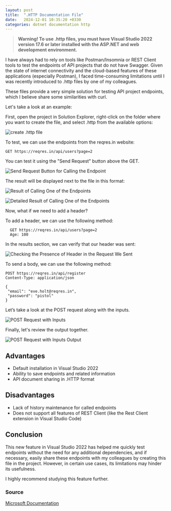 ```yaml
---
layout: post
title:  ".HTTP Documentation File"
date:   2024-12-01 10:35:20 +0330
categories: dotnet documentation http
---
```


> **Warning! To use .http files, you must have Visual Studio 2022 version 17.6 or later installed with the ASP.NET and web development environment.**

I have always had to rely on tools like Postman/Insomnia or REST Client tools to test the endpoints of API projects that do not have Swagger. Given the state of internet connectivity and the cloud-based features of these applications (especially Postman), I faced time-consuming limitations until I was recently introduced to .http files by one of my colleagues.

These files provide a very simple solution for testing API project endpoints, which I believe share some similarities with curl.

Let's take a look at an example:

First, open the project in Solution Explorer, right-click on the folder where you want to create the file, and select .http from the available options:

![create .http file](https://alirzasahb.github.io/assets/images/thoughts/2024-12-01-dotnet-http-documentation-file/baqxskqlen5g.webp)

To test, we can use the endpoints from the reqres.in website:

 
 `GET https://reqres.in/api/users?page=2`

You can test it using the "Send Request" button above the GET.

![Send Request Button for Calling the Endpoint](https://alirzasahb.github.io/assets/images/thoughts/2024-12-01-dotnet-http-documentation-file/onevrv8uspqx.webp)

The result will be displayed next to the file in this format:

![Result of Calling One of the Endpoints
](https://alirzasahb.github.io/assets/images/thoughts/2024-12-01-dotnet-http-documentation-file/t7y9y1przncu.webp)

![Detailed Result of Calling One of the Endpoints
](https://alirzasahb.github.io/assets/images/thoughts/2024-12-01-dotnet-http-documentation-file/shuxvoicj2g5.webp)

Now, what if we need to add a header?

To add a header, we can use the following method:
 
```
  GET https://reqres.in/api/users?page=2
  Age: 100
```

In the results section, we can verify that our header was sent:

![Checking the Presence of Header in the Request We Sent
](https://alirzasahb.github.io/assets/images/thoughts/2024-12-01-dotnet-http-documentation-file/qzx6qztsjxfi.webp)

To send a body, we can use the following method:

 ```
POST https://reqres.in/api/register
Content-Type: application/json

{
  "email": "eve.holt@reqres.in",
  "password": "pistol"
}
```

Let’s take a look at the POST request along with the inputs.

![POST Request with Inputs
](https://alirzasahb.github.io/assets/images/thoughts/2024-12-01-dotnet-http-documentation-file/dlos3mwyknm6.webp)

Finally, let's review the output together.

![POST Request with Inputs Output
](https://alirzasahb.github.io/assets/images/thoughts/2024-12-01-dotnet-http-documentation-file/zgbws0az6p8y.webp)

## Advantages

- Default installation in Visual Studio 2022
- Ability to save endpoints and related information
- API document sharing in .HTTP format

## Disadvantages

- Lack of history maintenance for called endpoints
- Does not support all features of REST Client (like the Rest Client extension in Visual Studio Code)

## Conclusion
This new feature in Visual Studio 2022 has helped me quickly test endpoints without the need for any additional dependencies, and if necessary, easily share these endpoints with my colleagues by creating this file in the project. However, in certain use cases, its limitations may hinder its usefulness.

I highly recommend studying this feature further.

### Source
[Microsoft Documentation](https://learn.microsoft.com/en-us/aspnet/core/test/http-files)


